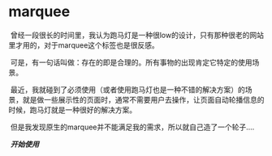 # marquee

  曾经一段很长的时间里，我认为跑马灯是一种很low的设计，只有那种很老的网站里才用的，对于marquee这个标签也是很反感。
  
  可是，有一句话叫做：存在的即是合理的。所有事物的出现肯定它特定的使用场景。
  
  最近，我就碰到了必须使用（或者使用跑马灯也是一种不错的解决方案）的场景，就是做一些展示性的页面时，通常不需要用户去操作，让页面自动轮播信息的时候，跑马灯就是一种很好的解决方案。
  
  但是我发现原生的marquee并不能满足我的需求，所以就自己造了一个轮子....
  
  
  ***开始使用***
